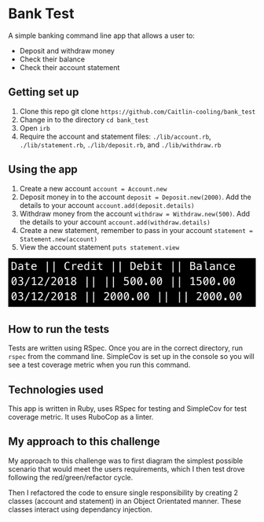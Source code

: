 # Bank Test
A simple banking command line app that allows a user to:
- Deposit and withdraw money
- Check their balance
- Check their account statement

## Getting set up

1. Clone this repo git clone `https://github.com/Caitlin-cooling/bank_test`
2. Change in to the directory `cd bank_test`
3. Open `irb`
4. Require the account and statement files: `./lib/account.rb`, `./lib/statement.rb`, `./lib/deposit.rb`, and `./lib/withdraw.rb` 

## Using the app

1. Create a new account `account = Account.new`
2. Deposit money in to the account `deposit = Deposit.new(2000)`. Add the details to your account `account.add(deposit.details)`
3. Withdraw money from the account `withdraw = Withdraw.new(500)`. Add the details to your account `account.add(withdraw.details)`
4. Create a new statement, remember to pass in your account `statement = Statement.new(account)`
5. View the account statement `puts statement.view`

![Alt text](new_statement.png)

## How to run the tests
Tests are written using RSpec. Once you are in the correct directory, run `rspec` from the command line. SimpleCov is set up in the console so you will see a test coverage metric when you run this command.

## Technologies used
This app is written in Ruby, uses RSpec for testing and SimpleCov for test coverage metric. It uses RuboCop as a linter.

## My approach to this challenge
My approach to this challenge was to first diagram the simplest possible scenario that would meet the users requirements, which I then test drove following the red/green/refactor cycle.

Then I refactored the code to ensure single responsibility by creating 2 classes (account and statement) in an Object Orientated manner. These classes interact using dependancy injection.
